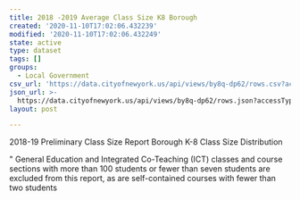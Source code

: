 ```yaml
---
title: 2018 -2019 Average Class Size K8 Borough
created: '2020-11-10T17:02:06.432239'
modified: '2020-11-10T17:02:06.432249'
state: active
type: dataset
tags: []
groups:
  - Local Government
csv_url: 'https://data.cityofnewyork.us/api/views/by8q-dp62/rows.csv?accessType=DOWNLOAD'
json_url: >-
  https://data.cityofnewyork.us/api/views/by8q-dp62/rows.json?accessType=DOWNLOAD
layout: post

---
```

2018-19 Preliminary Class Size Report Borough K-8 Class Size Distribution

"
General Education and Integrated Co-Teaching (ICT) classes and course sections with more than 100 students or fewer than seven students are excluded from this report, as are self-contained courses with fewer than two students
